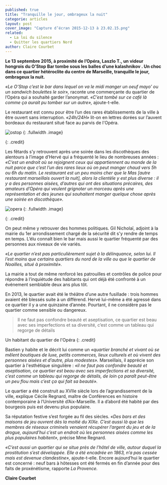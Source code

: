 ```yaml
---
published: true
title: "Tranquille le jour, ombrageux la nuit"
categorie: articles
layout: post
cover_image: "Capture d’écran 2015-12-13 à 23.02.15.png"
related: 
  - La loi du silence
  - Quitter les quartiers Nord
author: Claire Courbet
---
```




**Le 13 septembre 2015, à proximité de l’Opéra, Laszlo T., un videur hongrois du O’Stop Bar tombe sous les balles d’une kalashnikov . Un choc dans ce quartier hétéroclite du centre de Marseille, tranquille le jour, ombrageux la nuit.**

_«Le O’Stop c’est le bar dans lequel on va le midi manger un oeuf mayo’ ou un sandwich boulettes le soir»,_ raconte une commerçante du quartier de l’Opéra qui a souhaité garder l’anonymat. _«C’est tombé sur ce café là comme ça aurait pu tomber sur un autre»,_ ajoute-t-elle. 

Le restaurant est connu pour être l’un des rares établissements de la ville à être ouvert sans interruption. _«24h/24H»_ lit-on en lettres dorées sur l’auvent bordeaux du restaurant situé face au parvis de l'Opéra.

![ostop]({{site.baseurl}}/img/o%20stop.png)
{: .fullwidth .image}
 
{: .credit}

Les fêtards s’y retrouvent après une soirée dans les discothèques des alentours à l’image d’Hervé qui a fréquenté le lieu de nombreuses années : _«C’est un endroit où se rejoignent ceux qui appartiennent au monde de la nuit parce que c’est l’un des rares lieux où on peut manger chaud vers 5h ou 6h du matin. Le restaurant est un peu moins cher que le Mas [autre restaurant marseillais ouvert la nuit], alors la clientèle y est plus diverse : il y a des personnes aisées, d’autres qui ont des situations précaires, des amateurs d’Opéra qui veulent grignoter un morceau après une représentation et des jeunes qui souhaitent manger quelque chose après une soirée en discothèque»._

![opera]({{site.baseurl}}/img/opera.png)
{: .fullwidth .image}
 
{: .credit}

On peut même y retrouver des hommes politiques. Gil Nicholaï, adjoint à la mairie du 1er arrondissement chargé de la sécurité dit s'y rendre de temps en temps. L’élu connaît bien le bar mais aussi le quartier fréquenté par des personnes aux niveaux de vie variés.

_«Le quartier n’est pas particulièrement sujet à la délinquance, selon lui. Il l’est moins que certains quartiers du nord de la ville ou que le quartier de Noailles, situé à proximité»._ 

La mairie a tout de même renforcé les patrouilles et contrôles de police pour répondre à l’inquiétude des habitants qui ont déjà été confronté à un événement semblable deux ans plus tôt. 

En 2013, le quartier avait  été le théâtre d’une autre fusillade : trois hommes avaient été blessés suite à un différend. Hervé lui-même a été agressé dans ce quartier il y a une quinzaine d’année. Pourtant, il ne considère pas le quartier comme sensible ou dangereux. 

> Il ne faut pas confondre beauté et aseptisation, ce quartier est beau avec ses imperfections et sa diversité, c’est comme un tableau qui regorge de détails

Un habitant du quartier de l'Opéra
{: .credit}

Bastien y habite et le décrit lui comme un _«quartier branché et vivant où se mêlent boutiques de luxe, petits commerces, lieux culturels et où vivent des personnes aisées et d’autre, plus modestes»._ Marseillais, il apprécie son quartier à l'esthétique singulière : _«il ne faut pas confondre beauté et aseptisation, ce quartier est beau avec ses imperfections et sa diversité, c’est comme un tableau qui regorge de détails, de loin ça paraît peut-être un peu flou mais c’est ça qui fait sa beauté»._

Le quartier a été construit au XVIIe siècle lors de l’agrandissement de la ville, explique Cécile Regnard, maître de Conférences en histoire contemporaine à l’Université d’Aix-Marseille. Il a d’abord été habité par des bourgeois puis est devenu plus populaire. 

Sa réputation festive s’est forgée au fil des siècles. _«Des bars et des maisons de jeu ouvrent dès la moitié du XIXe. C’est aussi là que les membres de réseaux criminels venaient récupérer l’argent du jeu et de la drogue, aujourd’hui c’est un endroit où les personnes aisées comme les plus populaires habitent»,_ précise Mme Regnard. 

_«C’est aussi un quartier qui se situe près de l’hôtel de ville, autour duquel la prostitution s’est développée. Elle a été encadrée en 1863, n’a pas cessée mais est devenue clandestine»,_ ajoute-t-elle. Encore aujourd’hui le quartier est concerné : neuf bars à hôtesses ont été fermés en fin d’année pour des faits de proxénétisme, rapporte _La Provence._ 

**Claire Courbet**
